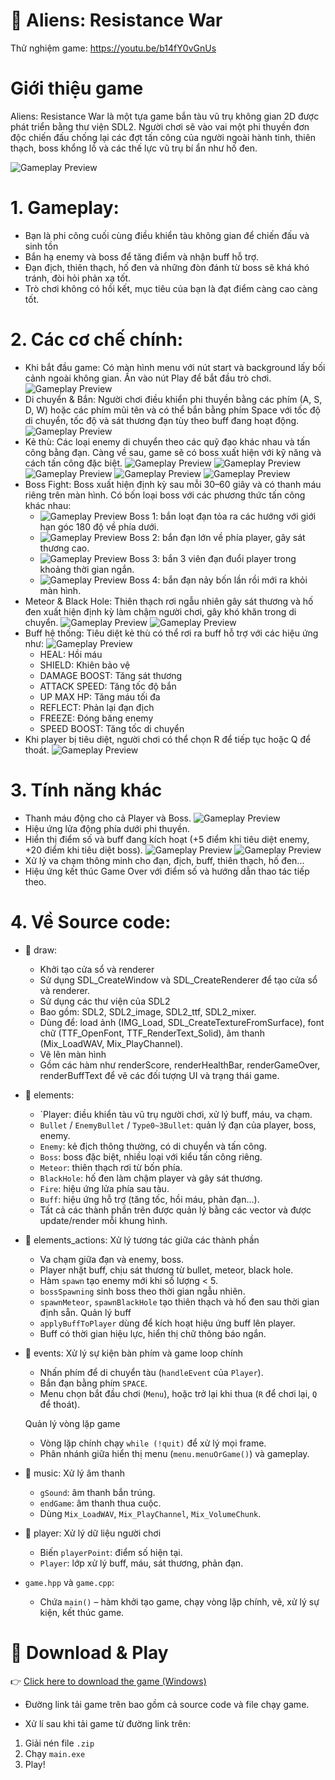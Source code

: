 # 🌌 Aliens: Resistance War

Thử nghiệm game: https://youtu.be/b14fY0vGnUs

# Giới thiệu game
Aliens: Resistance War là một tựa game bắn tàu vũ trụ không gian 2D được phát triển bằng thư viện SDL2. Người chơi sẽ vào vai một phi thuyền đơn độc chiến đấu chống lại các đợt tấn công của người ngoài hành tinh, thiên thạch, boss khổng lồ và các thế lực vũ trụ bí ẩn như hố đen.

![Gameplay Preview](image/ARWBackground.png)

# 1. Gameplay:
- Bạn là phi công cuối cùng điều khiển tàu không gian để chiến đấu và sinh tồn
- Bắn hạ enemy và boss để tăng điểm và nhận buff hỗ trợ.
- Đạn địch, thiên thạch, hố đen và những đòn đánh từ boss sẽ khá khó tránh, đòi hỏi phản xạ tốt.
- Trò chơi không có hồi kết, mục tiêu của bạn là đạt điểm càng cao càng tốt.

# 2. Các cơ chế chính:
- Khi bắt đầu game: Có màn hình menu với nút start và background lấy bối cảnh ngoài không gian. Ấn vào nút Play để bắt đầu trò chơi.
  ![Gameplay Preview](image/ARWPlayButton.png)
- Di chuyển & Bắn: Người chơi điều khiển phi thuyền bằng các phím (A, S, D, W) hoặc các phím mũi tên và có thể bắn bằng phím Space với tốc độ di chuyển, tốc độ và sát thương đạn tùy theo buff đang hoạt động.
  ![Gameplay Preview](image/mechanism.png)
- Kẻ thù: Các loại enemy di chuyển theo các quỹ đạo khác nhau và tấn công bằng đạn. Càng về sau, game sẽ có boss xuất hiện với kỹ năng và cách tấn công đặc biệt.
  ![Gameplay Preview](image/enemy1.png)
  ![Gameplay Preview](image/enemy2.png)
  ![Gameplay Preview](image/enemy3.png)
  ![Gameplay Preview](image/enemy4.png)
  ![Gameplay Preview](image/enemy5.png)
- Boss Fight: Boss xuất hiện định kỳ sau mỗi 30–60 giây và có thanh máu riêng trên màn hình. Có bốn loại boss với các phương thức tấn công khác nhau:
  + ![Gameplay Preview](image/boss1.png) Boss 1: bắn loạt đạn tỏa ra các hướng với giới hạn góc 180 độ về phía dưới.
  + ![Gameplay Preview](image/boss2.png) Boss 2: bắn đạn lớn về phía player, gây sát thương cao.
  + ![Gameplay Preview](image/boss3.png) Boss 3: bắn 3 viên đạn đuổi player trong khoảng thời gian ngắn.
  + ![Gameplay Preview](image/boss4.png) Boss 4: bắn đạn nảy bốn lần rồi mới ra khỏi màn hình.
- Meteor & Black Hole: Thiên thạch rơi ngẫu nhiên gây sát thương và hố đen xuất hiện định kỳ làm chậm người chơi, gây khó khăn trong di chuyển.
  ![Gameplay Preview](image/meteor.png)
  ![Gameplay Preview](image/blackhole.png)
- Buff hệ thống: Tiêu diệt kẻ thù có thể rơi ra buff hỗ trợ với các hiệu ứng như:
  ![Gameplay Preview](image/buffAppear.png)
  + HEAL: Hồi máu
  + SHIELD: Khiên bảo vệ
  + DAMAGE BOOST: Tăng sát thương
  + ATTACK SPEED: Tăng tốc độ bắn
  + UP MAX HP: Tăng máu tối đa
  + REFLECT: Phản lại đạn địch
  + FREEZE: Đóng băng enemy
  + SPEED BOOST: Tăng tốc di chuyển
- Khi player bị tiêu diệt, người chơi có thể chọn R để tiếp tục hoặc Q để thoát.
  ![Gameplay Preview](image/endgame.png)

# 3.  Tính năng khác
- Thanh máu động cho cả Player và Boss.
  ![Gameplay Preview](image/hp.png)
- Hiệu ứng lửa động phía dưới phi thuyền.
- Hiển thị điểm số và buff đang kích hoạt (+5 điểm khi tiêu diệt enemy, +20 điểm khi tiêu diệt boss).
  ![Gameplay Preview](image/point.png.png)
  ![Gameplay Preview](image/buffDisplay.png)
- Xử lý va chạm thông minh cho đạn, địch, buff, thiên thạch, hố đen...
- Hiệu ứng kết thúc Game Over với điểm số và hướng dẫn thao tác tiếp theo.

# 4. Về Source code:
- 📂 draw:
  + Khởi tạo cửa sổ và renderer
  + Sử dụng SDL_CreateWindow và SDL_CreateRenderer để tạo cửa sổ và renderer.
  + Sử dụng các thư viện của SDL2
  + Bao gồm: SDL2, SDL2_image, SDL2_ttf, SDL2_mixer.
  + Dùng để: load ảnh (IMG_Load, SDL_CreateTextureFromSurface), font chữ (TTF_OpenFont, TTF_RenderText_Solid), âm thanh (Mix_LoadWAV, Mix_PlayChannel).
  + Vẽ lên màn hình
  + Gồm các hàm như renderScore, renderHealthBar, renderGameOver, renderBuffText để vẽ các đối tượng UI và trạng thái game.
    
- 📂 elements:
  + `Player: điều khiển tàu vũ trụ người chơi, xử lý buff, máu, va chạm.
  + `Bullet` / `EnemyBullet` / `Type0~3Bullet`: quản lý đạn của player, boss, enemy.
  + `Enemy`: kẻ địch thông thường, có di chuyển và tấn công.
  + `Boss`: boss đặc biệt, nhiều loại với kiểu tấn công riêng.
  + `Meteor`: thiên thạch rơi từ bốn phía.
  + `BlackHole`: hố đen làm chậm player và gây sát thương.
  + `Fire`: hiệu ứng lửa phía sau tàu.
  + `Buff`: hiệu ứng hỗ trợ (tăng tốc, hồi máu, phản đạn...).
  + Tất cả các thành phần trên được quản lý bằng các vector và được update/render mỗi khung hình.

- 📂 elements_actions:
  Xử lý tương tác giữa các thành phần
  + Va chạm giữa đạn và enemy, boss.
  + Player nhặt buff, chịu sát thương từ bullet, meteor, black hole.
  + Hàm `spawn` tạo enemy mới khi số lượng < 5.
  + `bossSpawning` sinh boss theo thời gian ngẫu nhiên.
  + `spawnMeteor`, `spawnBlackHole` tạo thiên thạch và hố đen sau thời gian định sẵn.
  Quản lý buff
  + `applyBuffToPlayer` dùng để kích hoạt hiệu ứng buff lên player.
  + Buff có thời gian hiệu lực, hiển thị chữ thông báo ngắn.

- 📂 events:
  Xử lý sự kiện bàn phím và game loop chính
  + Nhấn phím để di chuyển tàu (`handleEvent` của `Player`).
  + Bắn đạn bằng phím `SPACE`.
  + Menu chọn bắt đầu chơi (`Menu`), hoặc trở lại khi thua (`R` để chơi lại, `Q` để thoát).
  
  Quản lý vòng lặp game
  + Vòng lặp chính chạy `while (!quit)` để xử lý mọi frame.
  + Phân nhánh giữa hiển thị menu (`menu.menuOrGame()`) và gameplay.

- 📂 music:
  Xử lý âm thanh
  + `gSound`: âm thanh bắn trúng.
  + `endGame`: âm thanh thua cuộc.
  + Dùng `Mix_LoadWAV`, `Mix_PlayChannel`, `Mix_VolumeChunk`.

- 📂 player:
  Xử lý dữ liệu người chơi
  + Biến `playerPoint`: điểm số hiện tại.
  + `Player`: lớp xử lý buff, máu, sát thương, phản đạn.

- `game.hpp`  và  `game.cpp`:
  + Chứa `main()` – hàm khởi tạo game, chạy vòng lặp chính, vẽ, xử lý sự kiện, kết thúc game.


# 🔽 Download & Play

👉 [Click here to download the game (Windows)](https://github.com/ledinhdung2604/Aliens-Resistance-War/releases/download/v1.0/Aliens-Resistance-War.zip)

- Đường link tải game trên bao gồm cả source code và file chạy game.

- Xử lí sau khi tải game từ đường link trên:
1. Giải nén file `.zip`
2. Chạy `main.exe`
3. Play!
